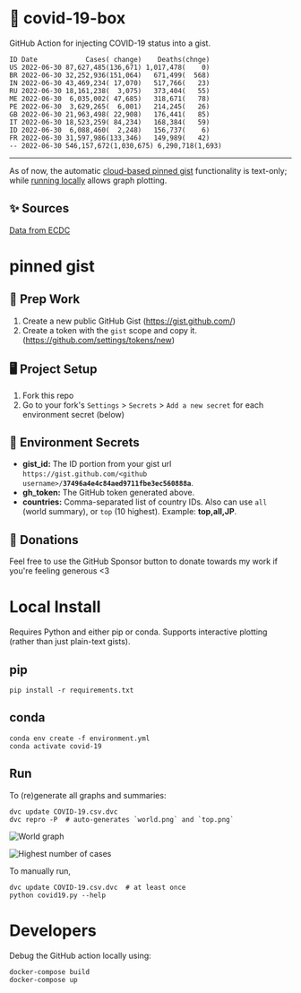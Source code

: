 # 🏥 covid-19-box

GitHub Action for injecting COVID-19 status into a gist.

```
ID Date            Cases( change)    Deaths(chnge)
US 2022-06-30 87,627,485(136,671) 1,017,478(    0)
BR 2022-06-30 32,252,936(151,064)   671,499(  568)
IN 2022-06-30 43,469,234( 17,070)   517,766(   23)
RU 2022-06-30 18,161,238(  3,075)   373,404(   55)
ME 2022-06-30  6,035,002( 47,685)   318,671(   78)
PE 2022-06-30  3,629,265(  6,001)   214,245(   26)
GB 2022-06-30 21,963,498( 22,908)   176,441(   85)
IT 2022-06-30 18,523,259( 84,234)   168,384(   59)
ID 2022-06-30  6,088,460(  2,248)   156,737(    6)
FR 2022-06-30 31,597,986(133,346)   149,989(   42)
-- 2022-06-30 546,157,672(1,030,675) 6,290,718(1,693)
```

---

As of now, the automatic [cloud-based pinned gist](#pinned-gist) functionality is text-only;
while [running locally](#local-install) allows graph plotting.

## ✨ Sources

[Data from ECDC](https://www.ecdc.europa.eu/en/publications-data/download-todays-data-geographic-distribution-covid-19-cases-worldwide)

# pinned gist

## 🎒 Prep Work
1. Create a new public GitHub Gist (https://gist.github.com/)
1. Create a token with the `gist` scope and copy it. (https://github.com/settings/tokens/new)

## 🖥 Project Setup
1. Fork this repo
1. Go to your fork's `Settings` > `Secrets` > `Add a new secret` for each environment secret (below)

## 🤫 Environment Secrets
- **gist_id:** The ID portion from your gist url `https://gist.github.com/<github username>/`**`37496a4e4c84aed9711fbe3ec560888a`**.
- **gh_token:** The GitHub token generated above.
- **countries:** Comma-separated list of country IDs. Also can use `all` (world summary), or `top` (10 highest). Example: **top,all,JP**.

## 💸 Donations

Feel free to use the GitHub Sponsor button to donate towards my work if you're feeling generous <3

# Local Install

Requires Python and either pip or conda. Supports interactive plotting (rather than just plain-text gists).

## pip

```
pip install -r requirements.txt
```

## conda

```
conda env create -f environment.yml
conda activate covid-19
```

## Run

To (re)generate all graphs and summaries:

```
dvc update COVID-19.csv.dvc
dvc repro -P  # auto-generates `world.png` and `top.png`
```

![World graph](world.png)

![Highest number of cases](top.png)

To manually run,

```
dvc update COVID-19.csv.dvc  # at least once
python covid19.py --help
```

# Developers

Debug the GitHub action locally using:

```
docker-compose build
docker-compose up
```
